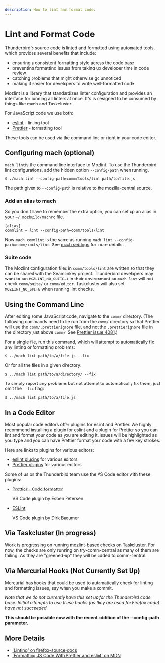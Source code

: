 ```yaml
---
description: How to lint and format code.
---
```


# Lint and Format Code

Thunderbird's source code is linted and formatted using automated tools, which provides several benefits that include:

* ensuring a consistent formatting style across the code base
* preventing formatting issues from taking up developer time in code review
* catching problems that might otherwise go unnoticed
* making it easier for developers to write well-formatted code

Mozlint is a library that standardizes linter configuration and provides an interface for running all linters at once. It's is designed to be consumed by things like mach and Taskcluster.

For JavaScript code we use both:

* [eslint](https://eslint.org/) - linting tool
* [Prettier](https://prettier.io/) - formatting tool

These tools can be used via the command line or right in your code editor.

## Configuring mach \(optional\)

`mach lint`is the command line interface to Mozlint. To use the Thunderbird lint configurations, add the hidden option `--config-path` when running.

```text
$ ./mach lint --config-path=comm/tools/lint path/to/file.js
```

The path given to `--config-path` is relative to the mozilla-central source.

### Add an alias to mach

So you don't have to remember the extra option, you can set up an alias in your `~/.mozbuild/machrc` file.

```text
[alias]
commlint = lint --config-path=comm/tools/lint
```

Now `mach commlint` is the same as running `mach lint --config-path=comm/tools/lint`. See [mach settings](https://firefox-source-docs.mozilla.org/mach/settings.html) for more details.

### Suite code

The Mozlint configuration files in `comm/tools/lint` are written so that they can be shared with the Seamonkey project. Thunderbird developers may want to set `MOZLINT_NO_SUITE=1` in their environment so `mach lint` will not check `comm/suite/` or `comm/editor`. Taskcluster will also set `MOZLINT_NO_SUITE` when running lint checks.

## Using the Command Line

After editing some JavaScript code, navigate to the `comm/` directory. \(The following commands need to be run from the `comm/` directory so that Prettier will use the `comm/.prettierignore` file, and not the `.prettierignore` file in the directory just above `comm/`. See [Prettier issue 4081](https://github.com/prettier/prettier/issues/4081).\)

For a single file, run this command, which will attempt to automatically fix any linting or formatting problems:

```text
$ ../mach lint path/to/a/file.js --fix
```

Or for all the files in a given directory:

```text
$ ../mach lint path/to/a/directory/ --fix
```

To simply report any problems but not attempt to automatically fix them, just omit the `--fix` flag:

```text
$ ../mach lint path/to/a/file.js
```

## In a Code Editor

Most popular code editors offer plugins for eslint and Prettier. We highly recommend installing a plugin for eslint and a plugin for Prettier so you can lint and format your code as you are editing it. Issues will be highlighted as you type and you can have Prettier format your code with a few key strokes.

Here are links to plugins for various editors:

* [eslint plugins](https://eslint.org/docs/user-guide/integrations) for various editors
* [Prettier plugins](https://prettier.io/) for various editors

Some of us on the Thunderbird team use the VS Code editor with these plugins:

* [Prettier - Code formatter](https://marketplace.visualstudio.com/items?itemName=esbenp.prettier-vscode)

  VS Code plugin by Esben Petersen

* [ESLint](https://marketplace.visualstudio.com/items?itemName=dbaeumer.vscode-eslint)

  VS Code plugin by Dirk Baeumer

## Via Taskcluster \(In progress\)

Work is progressing on running mozlint-based checks on Taskcluster. For now, the checks are only running on try-comm-central as many of them are failing. As they are "greened-up" they will be added to comm-central.

## Via Mercurial Hooks \(Not Currently Set Up\)

Mercurial has hooks that could be used to automatically check for linting and formatting issues, say when you make a commit.

_Note that we do not currently have this set up for the Thunderbird code base. Initial attempts to use these hooks \(as they are used for Firefox code\) have not succeeded._

**This should be possible now with the recent addition of the --config-path parameter.**

## More Details

* ['Linting' on firefox-source-docs](https://firefox-source-docs.mozilla.org/tools/lint/index.html)
* ['Formatting JS Code With Prettier and eslint' on MDN](https://developer.mozilla.org/en-US/docs/Mozilla/Developer_guide/Coding_Style/Formatting_JS_Code_With_Prettier_and_eslint)

